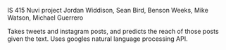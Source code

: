IS 415 Nuvi project
Jordan Widdison, Sean Bird, Benson Weeks, Mike Watson, Michael Guerrero

Takes tweets and instagram posts, and predicts the reach of those posts given the text.  Uses googles natural language processing API.

